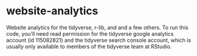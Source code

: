 # website-analytics

<!-- badges: start -->
<!-- badges: end -->

Website analytics for the tidyverse, r-lib, and and a few others. To run this code, you'll need read permission for the tidyverse google analytics account (id 115082821) and the tidyverse search console account, which is usually only available to members of the tidyverse team at RStudio.


